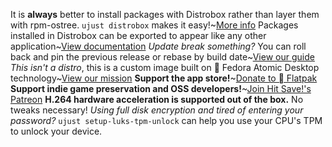 It is **always** better to install packages with Distrobox rather than layer them with rpm-ostree. `ujust distrobox` makes it easy!~[More info](https://universal-blue.discourse.group/docs?topic=35)
Packages installed in Distrobox can be exported to appear like any other application~[View documentation](https://distrobox.it/usage/distrobox-export/)
*Update break something?* You can roll back and pin the previous release or rebase by build date~[View our guide](https://universal-blue.discourse.group/docs?topic=36)
*This isn't a distro*, this is a custom image built on  Fedora Atomic Desktop technology~[View our mission](https://ublue.it/mission/)
**Support the app store!**~[Donate to  Flatpak](https://opencollective.com/flatpak)
**Support indie game preservation and OSS developers!**~[Join Hit Save!'s Patreon](https://patreon.com/hitsave)
**H.264 hardware acceleration is supported out of the box.** No tweaks necessary!
*Using full disk encryption and tired of entering your password?* `ujust setup-luks-tpm-unlock` can help you use your CPU's TPM to unlock your device.